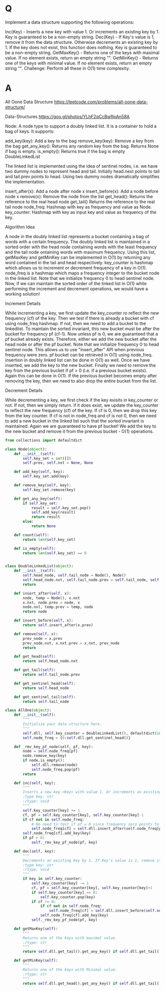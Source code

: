 # Q
Implement a data structure supporting the following operations:

Inc(Key) - Inserts a new key with value 1. Or increments an existing key by 1. Key is guaranteed to be a non-empty string.
Dec(Key) - If Key's value is 1, remove it from the data structure. Otherwise decrements an existing key by 1. If the key does not exist, this function does nothing. Key is guaranteed to be a non-empty string.
GetMaxKey() - Returns one of the keys with maximal value. If no element exists, return an empty string "".
GetMinKey() - Returns one of the keys with minimal value. If no element exists, return an empty string "".
Challenge: Perform all these in O(1) time complexity.

# A
All Oone Data Structure https://leetcode.com/problems/all-oone-data-structure/

Data-Structures
https://goo.gl/photos/YLhF2qCcBwRpAn58A

Node: A node type to support a doubly linked list. It is a container to hold a bag of keys. It supports:

add_key(key): Add a key to the bag
remove_key(key): Remove a key from the bag
get_any_key(): Returns any random key from the bag. Returns None if bag is empty.
is_empty(): Returns true if the bag is empty
DoubleLinkedList

The linked list is implemented using the idea of sentinel nodes,
i.e. we have two dummy nodes to represent head and tail.
Initially head.next points to tail and tail.prev points to head.
Using two dummy nodes dramatically simplifies the implementation.

insert_after(x): Add a node after node x
insert_before(x): Add a node before node x
remove(x): Remove the node from the list
get_head(): Returns the reference to the real head node
get_tail() Returns the reference to the real tail node
node_freq: Hashmap with key as frequency and value as Node.
key_counter: Hashmap with key as input key and value as frequency of the key.

Algorithm Idea

A node in the doubly linked list represents a bucket containing a bag of words
with a certain frequency. The doubly linked list is maintained in a sorted order
with the head node containing words with the least frequency and the tail node
ontaining words with maximum frequency.
Using this list, getMaxKey and getMinKey can be implemented in O(1) by returning
any word contained in the tail and head respectively.
key_counter is hashmap which allows us to increment or decrement frequency of a
key in O(1).
node_freq is a hashmap which maps a frequency integer to the bucket node in the
linked list. Note that we initialize frequency 0 to head sentinel node.
Now, if we can maintain the sorted order of the linked list in O(1) while
performing the increment and decrement operations, we would have a working
solution!

Increment Details

While incrementing a key, we first update the key_counter ro reflect the new
frequency (cf) of the key. Then we test if there is already a bucket with cf
using node_freq hashmap. If not, then we need to add a bucket to the linkedlist.
To maintain the sorted invariant, this new bucket must be after the bucket for
frequency pf (cf-1).
Now unless pf is 0, we are guaranteed that a pf bucket already exists.
Therefore, either we add the new bucket after the head node or after the pf
bucket. Note that we initialize frequency 0 to head sentinel node. This allows
us to use "insert_after" API when previous frequency were zero.
pf bucket can be retrieved in O(1) using node_freq. insertion in doubly linked
list can be done in O(1) as well.
Once we have inserted, we add the key to the new bucket.
Finally we need to remove the key from the previous bucket if pf > 0
(i.e. if a previous bucket exists). Again this can be done in O(1).
If the previous bucket becomes empty after removing the key,
then we need to also drop the entire bucket from the list.

Decrement Details

While decrementing a key, we first check if the key exisits in key_counter or
not. If not, then we simply return. if it does exist, we update the key_counter
to reflect the new frequency (cf) of the key.
If cf is 0, then we drop this key from the key counter.
If cf is not in node_freq and cf is not 0, then we need to add a new bucket in
the linked list such that the sorted invariant is maintained.
Again we are guaranteed to have pf bucket!
We add the key to the new bucket and remove it from
the previous bucket - O(1) operations.

```python
from collections import defaultdict

class Node(object):
    def __init__(self):
        self.key_set = set([])
        self.prev, self.nxt = None, None

    def add_key(self, key):
        self.key_set.add(key)

    def remove_key(self, key):
        self.key_set.remove(key)

    def get_any_key(self):
        if self.key_set:
            result = self.key_set.pop()
            self.add_key(result)
            return result
        else:
            return None

    def count(self):
        return len(self.key_set)

    def is_empty(self):
        return len(self.key_set) == 0


class DoubleLinkedList(object):
    def __init__(self):
        self.head_node, self.tail_node = Node(), Node()
        self.head_node.nxt, self.tail_node.prev = self.tail_node, self.head_node
        return

    def insert_after(self, x):
        node, temp = Node(), x.nxt
        x.nxt, node.prev = node, x
        node.nxt, temp.prev = temp, node
        return node

    def insert_before(self, x):
        return self.insert_after(x.prev)

    def remove(self, x):
        prev_node = x.prev
        prev_node.nxt, x.nxt.prev = x.nxt, prev_node
        return

    def get_head(self):
        return self.head_node.nxt

    def get_tail(self):
        return self.tail_node.prev

    def get_sentinel_head(self):
        return self.head_node

    def get_sentinel_tail(self):
        return self.tail_node

class AllOne(object):
    def __init__(self):
        """
        Initialize your data structure here.
        """
        self.dll, self.key_counter = DoubleLinkedList(), defaultdict(int)
        self.node_freq = {0:self.dll.get_sentinel_head()}

    def _rmv_key_pf_node(self, pf, key):
        node = self.node_freq[pf]
        node.remove_key(key)
        if node.is_empty():
            self.dll.remove(node)
            self.node_freq.pop(pf)
        return

    def inc(self, key):
        """
        Inserts a new key <Key> with value 1. Or increments an existing key by 1.
        :type key: str
        :rtype: void
        """
        self.key_counter[key] += 1
        cf, pf = self.key_counter[key], self.key_counter[key]-1
        if cf not in self.node_freq:
            # No need to test if pf = 0 since frequency zero points to sentinel node
            self.node_freq[cf] = self.dll.insert_after(self.node_freq[pf])
        self.node_freq[cf].add_key(key)
        if pf > 0:
            self._rmv_key_pf_node(pf, key)

    def dec(self, key):
        """
        Decrements an existing key by 1. If Key's value is 1, remove it from the data structure.
        :type key: str
        :rtype: void
        """
        if key in self.key_counter:
            self.key_counter[key] -= 1
            cf, pf = self.key_counter[key], self.key_counter[key]+1
            if self.key_counter[key] == 0:
                self.key_counter.pop(key)
            if cf != 0:
                if cf not in self.node_freq:
                    self.node_freq[cf] = self.dll.insert_before(self.node_freq[pf])
                self.node_freq[cf].add_key(key)
            self._rmv_key_pf_node(pf, key)

    def getMaxKey(self):
        """
        Returns one of the keys with maximal value.
        :rtype: str
        """
        return self.dll.get_tail().get_any_key() if self.dll.get_tail().count() > 0 else ""

    def getMinKey(self):
        """
        Returns one of the keys with Minimal value.
        :rtype: str
        """
        return self.dll.get_head().get_any_key() if self.dll.get_tail().count() > 0 else ""
```
